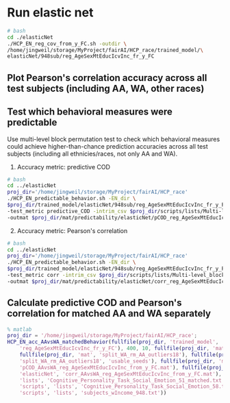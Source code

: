 # Run elastic net

```bash
# bash
cd ./elasticNet
./HCP_EN_reg_cov_from_y_FC.sh -outdir \
/home/jingweil/storage/MyProject/fairAI/HCP_race/trained_model/\
elasticNet/948sub/reg_AgeSexMtEducIcvInc_fr_y_FC
```

## Plot Pearson's correlation accuracy across all test subjects (including AA, WA, other races)

## Test which behavioral measures were predictable

Use multi-level block permutation test to check which behavioral measures could achieve higher-than-chance prediction accuracies across all test subjects (including all ethnicies/races, not only AA and WA).

1. Accuracy metric: predictive COD

```bash
# bash
cd ../elasticNet
proj_dir='/home/jingweil/storage/MyProject/fairAI/HCP_race'
./HCP_EN_predictable_behavior.sh -EN_dir \
$proj_dir/trained_model/elasticNet/948sub/reg_AgeSexMtEducIcvInc_fr_y_FC \
-test_metric predictive_COD -intrim_csv $proj_dir/scripts/lists/Multi-level_block_perm_948.csv \
-outmat $proj_dir/mat/predictability/elasticNet/pCOD_reg_AgeSexMtEducIcvInc_from_y_FC.mat
```

2. Accuracy metric: Pearson's correlation

```bash
# bash
cd ../elasticNet
proj_dir='/home/jingweil/storage/MyProject/fairAI/HCP_race'
./HCP_EN_predictable_behavior.sh -EN_dir \
$proj_dir/trained_model/elasticNet/948sub/reg_AgeSexMtEducIcvInc_fr_y_FC \
-test_metric corr -intrim_csv $proj_dir/scripts/lists/Multi-level_block_perm_948.csv \
-outmat $proj_dir/mat/predictability/elasticNet/corr_reg_AgeSexMtEducIcvInc_from_y_FC.mat
```

## Calculate predictive COD and Pearson's correlation for matched AA and WA separately

```matlab
% matlab
proj_dir = '/home/jingweil/storage/MyProject/fairAI/HCP_race';
HCP_EN_acc_AAvsWA_matchedBehavior(fullfile(proj_dir, 'trained_model', 'elasticNet', '948sub', ...
    'reg_AgeSexMtEducIcvInc_fr_y_FC'), 400, 10, fullfile(proj_dir, 'mat', 'split_AA_948_rm_outliers18'), ...
    fullfile(proj_dir, 'mat', 'split_WA_rm_AA_outliers18'), fullfile(proj_dir, 'mat', ...
    'split_WA_rm_AA_outliers18', 'usable_seeds'), fullfile(proj_dir, 'mat', 'AA_WA_diff', 'elasticNet', ...
    'pCOD_AAvsWA_reg_AgeSexMtEducIcvInc_from_y_FC.mat'), fullfile(proj_dir, 'mat', 'AA_WA_diff', ...
    'elasticNet', 'corr_AAvsWA_reg_AgeSexMtEducIcvInc_from_y_FC.mat'), fullfile(proj_dir, 'scripts', ...
    'lists', 'Cognitive_Personality_Task_Social_Emotion_51_matched.txt'), fullfile(proj_dir, ...
    'scripts', 'lists', 'Cognitive_Personality_Task_Social_Emotion_58.txt'), fullfile(proj_dir, ...
    'scripts', 'lists', 'subjects_wIncome_948.txt'))
```